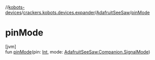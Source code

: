 //[kobots-devices](../../../index.md)/[crackers.kobots.devices.expander](../index.md)/[AdafruitSeeSaw](index.md)/[pinMode](pin-mode.md)

# pinMode

[jvm]\
fun [pinMode](pin-mode.md)(pin: [Int](https://kotlinlang.org/api/latest/jvm/stdlib/kotlin/-int/index.html), mode: [AdafruitSeeSaw.Companion.SignalMode](-companion/-signal-mode/index.md))
